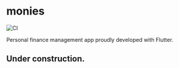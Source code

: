# monies
![CI](https://github.com/pgrzmil/monies.flutter/workflows/CI/badge.svg?branch=master)

Personal finance management app proudly developed with Flutter. 

## Under construction.
